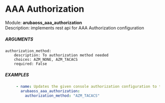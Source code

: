 # AAA Authorization

Module: ****arubaoss_aaa_authorization****  
Description: implements rest api for AAA Authorization configuration

##### ARGUMENTS
    authorization_method:
        description: To authorization method needed
        choices: AZM_NONE, AZM_TACACS
        required: False


##### EXAMPLES
```YAML
     - name: Updates the given console authorization configuration to the system
       arubaoss_aaa_authorization:
         authorization_method: "AZM_TACACS"
```